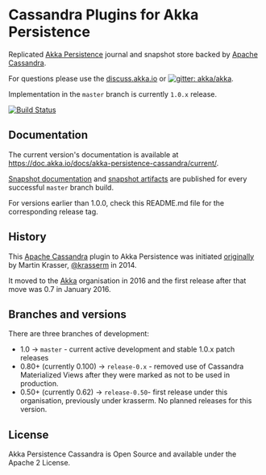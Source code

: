 Cassandra Plugins for Akka Persistence
======================================

Replicated [Akka Persistence](https://doc.akka.io/docs/akka/current/scala/persistence.html) journal and snapshot store backed by [Apache Cassandra](https://cassandra.apache.org/).

For questions please use the [discuss.akka.io](https://discuss.lightbend.com/c/akka/) or [![gitter: akka/akka](https://img.shields.io/badge/gitter%3A-akka%2Fakka-blue.svg?style=flat-square)](https://gitter.im/akka/akka).

Implementation in the `master` branch is currently `1.0.x` release.

[![Build Status](https://travis-ci.org/akka/akka-persistence-cassandra.svg?branch=master)](https://travis-ci.org/akka/akka-persistence-cassandra)


## Documentation

The current version's documentation is available at https://doc.akka.io/docs/akka-persistence-cassandra/current/.

[Snapshot documentation](https://doc.akka.io/docs/akka-persistence-cassandra/snapshot/) and [snapshot artifacts](https://oss.sonatype.org/content/repositories/snapshots/com/typesafe/akka/akka-persistence-cassandra_2.12/) are published for every successful `master` branch build.

For versions earlier than 1.0.0, check this README.md file for the corresponding release tag.


## History

This [Apache Cassandra](https://cassandra.apache.org/) plugin to Akka Persistence was initiated [originally](https://github.com/krasserm/akka-persistence-cassandra) by Martin Krasser, [@krasserm](https://github.com/krasserm) in 2014.

It moved to the [Akka](https://github.com/akka/) organisation in 2016 and the first release after that move was 0.7 in January 2016.

## Branches and versions

There are three branches of development:

* 1.0 -> `master` - current active development and stable 1.0.x patch releases
* 0.80+ (currently 0.100) -> `release-0.x`  - removed use of Cassandra Materialized Views after they were marked as not to be used in production. 
* 0.50+ (currently 0.62) -> `release-0.50`- first release under this organisation, previously under krasserm. No planned releases for this version.

## License

Akka Persistence Cassandra is Open Source and available under the Apache 2 License.
